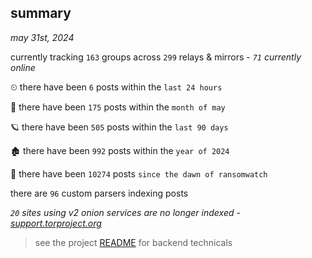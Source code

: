 
## summary
_may 31st, 2024_

currently tracking `163` groups across `299` relays & mirrors - _`71` currently online_

⏲ there have been `6` posts within the `last 24 hours`

🦈 there have been `175` posts within the `month of may`

🪐 there have been `505` posts within the `last 90 days`

🏚 there have been `992` posts within the `year of 2024`

🦕 there have been `10274` posts `since the dawn of ransomwatch`

there are `96` custom parsers indexing posts

_`20` sites using v2 onion services are no longer indexed - [support.torproject.org](https://support.torproject.org/onionservices/v2-deprecation/)_

> see the project [README](https://github.com/joshhighet/ransomwatch#ransomwatch--) for backend technicals
